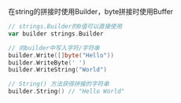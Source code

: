 在string的拼接时使用Builder，byte拼接时使用Buffer
```go
// strings.Builder的0值可以直接使用
var builder strings.Builder

// 向builder中写入字符/字符串
builder.Write([]byte("Hello"))
builder.WriteByte(' ')
builder.WriteString("World")

// String() 方法获得拼接的字符串
builder.String() // "Hello World"
```